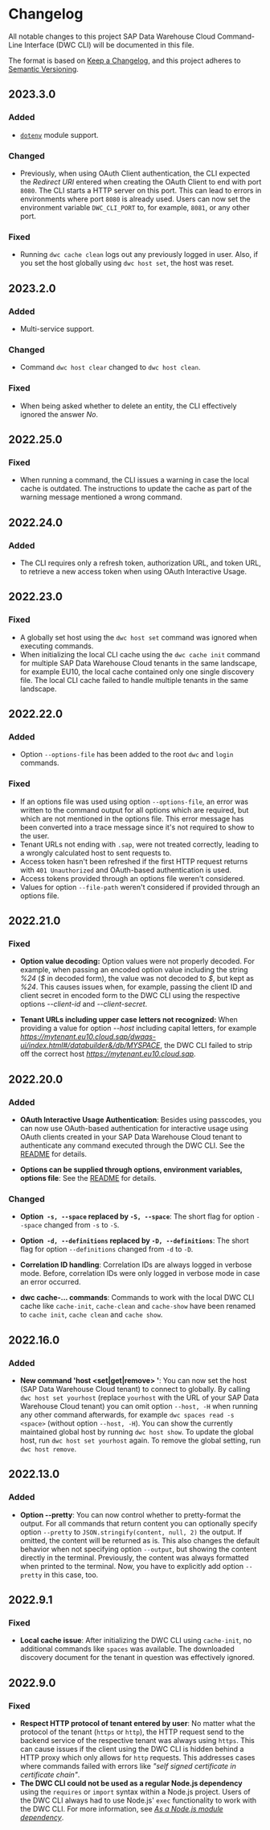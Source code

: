 # Changelog

All notable changes to this project SAP Data Warehouse Cloud Command-Line Interface (DWC CLI) will be documented in this file.

The format is based on [Keep a Changelog](https://keepachangelog.com/en/1.0.0/),
and this project adheres to [Semantic Versioning](https://semver.org/spec/v2.0.0.html).

## 2023.3.0

### Added

- [`dotenv`](https://www.npmjs.com/package/dotenv) module support.

### Changed

- Previously, when using OAuth Client authentication, the CLI expected the _Redirect URI_ entered when creating the OAuth Client to end with port `8080`. The CLI starts a HTTP server on this port. This can lead to errors in environments where port `8080` is already used. Users can now set the environment variable `DWC_CLI_PORT` to, for example, `8081`, or any other port.

### Fixed

- Running `dwc cache clean` logs out any previously logged in user. Also, if you set the host globally using `dwc host set`, the host was reset.

## 2023.2.0

### Added

- Multi-service support.

### Changed

- Command `dwc host clear` changed to `dwc host clean`.

### Fixed

- When being asked whether to delete an entity, the CLI effectively ignored the answer _No_.

## 2022.25.0

### Fixed

- When running a command, the CLI issues a warning in case the local cache is outdated. The instructions to update the cache as part of the warning message mentioned a wrong command.

## 2022.24.0

### Added

- The CLI requires only a refresh token, authorization URL, and token URL, to retrieve a new access token when using OAuth Interactive Usage.

## 2022.23.0

### Fixed

- A globally set host using the `dwc host set` command was ignored when executing commands.
- When initializing the local CLI cache using the `dwc cache init` command for multiple SAP Data Warehouse Cloud tenants in the same landscape, for example EU10, the local cache contained only one single discovery file. The local CLI cache failed to handle multiple tenants in the same landscape.

## 2022.22.0

### Added

- Option `--options-file` has been added to the root `dwc` and `login` commands.

### Fixed

- If an options file was used using option `--options-file`, an error was written to the command output for all options which are required, but which are not mentioned in the options file. This error message has been converted into a trace message since it's not required to show to the user.
- Tenant URLs not ending with `.sap`, were not treated correctly, leading to a wrongly calculated host to sent requests to.
- Access token hasn't been refreshed if the first HTTP request returns with `401 Unauthorized` and OAuth-based authentication is used.
- Access tokens provided through an options file weren't considered.
- Values for option `--file-path` weren't considered if provided through an options file.

## 2022.21.0

### Fixed

- **Option value decoding:** Option values were not properly decoded. For example, when passing an encoded option value including the string _%24_ (_\$_ in decoded form), the value was not decoded to _\$_, but kept as _%24_. This causes issues when, for example, passing the client ID and client secret in encoded form to the DWC CLI using the respective options _--client-id_ and _--client-secret_.

- **Tenant URLs including upper case letters not recognized:** When providing a value for option _--host_ including capital letters, for example *https://mytenant.eu10.cloud.sap/dwaas-ui/index.html#/databuilder&/db/MYSPACE*, the DWC CLI failed to strip off the correct host *https://mytenant.eu10.cloud.sap*.

## 2022.20.0

### Added

- **OAuth Interactive Usage Authentication**: Besides using passcodes, you can now use OAuth-based authentication for interactive usage using OAuth clients created in your SAP Data Warehouse Cloud tenant to authenticate any command executed through the DWC CLI. See the [README](README.md#oauth-interactive-usage) for details.

- **Options can be supplied through options, environment variables, options file**: See the [README](README.md#options-handling) for details.

### Changed

- **Option` -s, --space` replaced by `-S, --space`**: The short flag for option `--space` changed from `-s` to `-S`.

- **Option` -d, --definitions` replaced by `-D, --definitions`**: The short flag for option `--definitions` changed from `-d` to `-D`.

- **Correlation ID handling**: Correlation IDs are always logged in verbose mode. Before, correlation IDs were only logged in verbose mode in case an error occurred.

- **dwc cache-... commands**: Commands to work with the local DWC CLI cache like `cache-init`, `cache-clean` and `cache-show` have been renamed to `cache init`, `cache clean` and `cache show`.

## 2022.16.0

### Added

- **New command 'host <set|get|remove> <host>'**: You can now set the host (SAP Data Warehouse Cloud tenant) to connect to globally. By calling `dwc host set yourhost` (replace `yourhost` with the URL of your SAP Data Warehouse Cloud tenant) you can omit option `--host, -H` when running any other command afterwards, for example `dwc spaces read -s <space>` (without option `--host, -H`). You can show the currently maintained global host by running `dwc host show`. To update the global host, run `dwc host set yourhost` again. To remove the global setting, run `dwc host remove`.

## 2022.13.0

### Added

- **Option --pretty**: You can now control whether to pretty-format the output. For all commands that return content you can optionally specify option `--pretty` to `JSON.stringify(content, null, 2)` the output. If omitted, the content will be returned as is. This also changes the default behavior when not specifying option `--output`, but showing the content directly in the terminal. Previously, the content was always formatted when printed to the terminal. Now, you have to explicitly add option `--pretty` in this case, too.

## 2022.9.1

### Fixed

- **Local cache issue**: After initializing the DWC CLI using `cache-init`, no additional commands like `spaces` was available. The downloaded discovery document for the tenant in question was effectively ignored.

## 2022.9.0

### Fixed

- **Respect HTTP protocol of tenant entered by user**: No matter what the protocol of the tenant (`https` or `http`), the HTTP request send to the backend service of the respective tenant was always using `https`. This can cause issues if the client using the DWC CLI is hidden behind a HTTP proxy which only allows for `http` requests. This addresses cases where commands failed with errors like _"self signed certificate in certificate chain"_.
- **The DWC CLI could not be used as a regular Node.js dependency** using the `requires` or `import` syntax within a Node.js project. Users of the DWC CLI always had to use Node.js' `exec` functionality to work with the DWC CLI. For more information, see [_As a Node.js module dependency_](README.md#as-a-nodejs-module-dependency).
